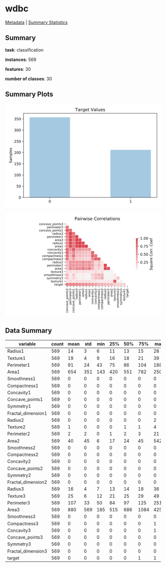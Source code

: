 # wdbc

[Metadata](metadata.yaml) | [Summary Statistics](summary_stats.csv)

## Summary

**task**: classification

**instances**: 569

**features**: 30

**number of classes**: 30

## Summary Plots

![Labels](label.svg)

![Corr](corr.svg)

## Data Summary

|	variable	|	count	|	mean	|	std	|	min	|	25%	|	50%	|	75%	|	max|
| --- | --- | --- | --- | --- | --- | --- | --- | --- |
|	Radius1	|	569	|	14	|	3	|	6	|	11	|	13	|	15	|	28
|	Texture1	|	569	|	19	|	4	|	9	|	16	|	18	|	21	|	39
|	Perimeter1	|	569	|	91	|	24	|	43	|	75	|	86	|	104	|	188
|	Area1	|	569	|	654	|	351	|	143	|	420	|	551	|	782	|	2501
|	Smoothness1	|	569	|	0	|	0	|	0	|	0	|	0	|	0	|	0
|	Compactness1	|	569	|	0	|	0	|	0	|	0	|	0	|	0	|	0
|	Concavity1	|	569	|	0	|	0	|	0	|	0	|	0	|	0	|	0
|	Concave_points1	|	569	|	0	|	0	|	0	|	0	|	0	|	0	|	0
|	Symmetry1	|	569	|	0	|	0	|	0	|	0	|	0	|	0	|	0
|	Fractal_dimension1	|	569	|	0	|	0	|	0	|	0	|	0	|	0	|	0
|	Radius2	|	569	|	0	|	0	|	0	|	0	|	0	|	0	|	2
|	Texture2	|	569	|	1	|	0	|	0	|	0	|	1	|	1	|	4
|	Perimeter2	|	569	|	2	|	2	|	0	|	1	|	2	|	3	|	21
|	Area2	|	569	|	40	|	45	|	6	|	17	|	24	|	45	|	542
|	Smoothness2	|	569	|	0	|	0	|	0	|	0	|	0	|	0	|	0
|	Compactness2	|	569	|	0	|	0	|	0	|	0	|	0	|	0	|	0
|	Concavity2	|	569	|	0	|	0	|	0	|	0	|	0	|	0	|	0
|	Concave_points2	|	569	|	0	|	0	|	0	|	0	|	0	|	0	|	0
|	Symmetry2	|	569	|	0	|	0	|	0	|	0	|	0	|	0	|	0
|	Fractal_dimension2	|	569	|	0	|	0	|	0	|	0	|	0	|	0	|	0
|	Radius3	|	569	|	16	|	4	|	7	|	13	|	14	|	18	|	36
|	Texture3	|	569	|	25	|	6	|	12	|	21	|	25	|	29	|	49
|	Perimeter3	|	569	|	107	|	33	|	50	|	84	|	97	|	125	|	251
|	Area3	|	569	|	880	|	569	|	185	|	515	|	686	|	1084	|	4254
|	Smoothness3	|	569	|	0	|	0	|	0	|	0	|	0	|	0	|	0
|	Compactness3	|	569	|	0	|	0	|	0	|	0	|	0	|	0	|	1
|	Concavity3	|	569	|	0	|	0	|	0	|	0	|	0	|	0	|	1
|	Concave_points3	|	569	|	0	|	0	|	0	|	0	|	0	|	0	|	0
|	Symmetry3	|	569	|	0	|	0	|	0	|	0	|	0	|	0	|	0
|	Fractal_dimension3	|	569	|	0	|	0	|	0	|	0	|	0	|	0	|	0
|	target	|	569	|	0	|	0	|	0	|	0	|	0	|	1	|	1
